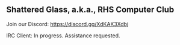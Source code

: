## Shattered Glass, a.k.a., RHS Computer Club

Join our Discord: https://discord.gg/XdKAK3Xdbj

IRC Client: In progress. Assistance requested.
